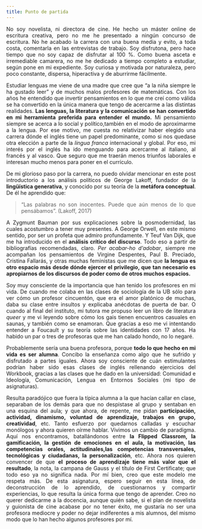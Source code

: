 ```yaml
---
title: Punto de partida
---
```

<P><DIV ALIGN="justify"> No soy novelista, ni directora de cine. He hecho un máster online de escritura creativa, pero no me he presentado a ningún concurso de escritura. No he acabado la carrera con una buena media y evito, a toda costa, comentarla en las entrevistas de trabajo. Soy disfrutona, pero hace tiempo que no soy capaz de disfrutar al 100 %. Como buena asceta e irremediable camarera, no me he dedicado a tiempo completo a estudiar, según pone en mi expediente. Soy curiosa y motivada por naturaleza, pero poco constante, dispersa, hiperactiva y de aburrirme fácilmente. </DIV>


 <P><DIV ALIGN="justify">Estudiar lenguas me viene de una madre que cree que “a la niña siempre le ha gustado leer” y de muchos malos profesores de matemáticas. Con los años he entendido que invertir pensamientos en lo que me creí como válida se ha convertido en la única manera que tengo de acercarme a las distintas realidades. <b>Las lenguas, la literatura y la comunicación se han convertido en mi herramienta preferida para entender el mundo.</b> Mi pensamiento siempre se acerca a lo social y político,también en el modo de aproximarme a la lengua. Por ese motivo, me cuesta no relativizar haber elegido una carrera dónde el inglés tiene un papel predominante, como si nos quedase otra elección a parte de la <i>lingua franca</i> internacional y global. Por eso, mi interés por el inglés ha ido menguando para acercarme al italiano, al francés y al vasco. Que seguro que me traerán menos triunfos laborales e interesan mucho menos para poner en el currículo.</DIV>


<P><DIV ALIGN="justify">De mi glorioso paso por la carrera, no puedo olvidar mencionar en este post introductorio a los análisis políticos de George Lakoff, fundador de la <b>lingüística generativa</b>, y conocido por su teoría de la <b>metáfora conceptual</b>. De él he aprendido que: 
<blockquote>
“Las palabras no son inocentes. Puede que aún menos de lo que pensábamos”. (Lakoff, 2017)
</blockquote>
A Zygmunt Bauman por sus explicaciones sobre la posmodernidad, las cuales acostumbro a tener muy presentes. A George Orwell, en este mismo sentido, por ser un profeta que admiro profundamente. Y Teuf Van Dijk, que me ha introducido en el <b>análisis crítico del discurso</b>. Todo eso a partir de bibliografías recomendadas, claro. <i>Per acabar-ho d’adobar</i>, siempre me acompañan los pensamientos de Virgine Despentes, Paul B. Preciado, Cristina Fallarás, y otras muchas feministas que me dicen que <b>la lengua es otro espacio más desde dónde ejercer el privilegio, que tan necesario es apropiarnos de los discursos de poder como de otros muchos espacios.</b>  </DIV>

<P><DIV ALIGN="justify">Soy muy consciente de la importancia que han tenido los profesores en mi vida. De cuando me colaba en las clases de sociología de la UB sólo para ver cómo un profesor cincuentón, que era el amor platónico de muchas, daba su clase entre insultos y explicaba anécdotas de puerta de bar. O cuando al final del instituto, mi tutora me propuso leer un libro de literatura <i>queer</i> y me vi leyendo sobre cómo los gais tienen encuentros casuales en saunas, y también como se enamoran. Que gracias a eso me vi intentando entender a Foucault y su teoría sobre las identidades con 17 años. Ha habido un par o tres de profesoras que me han calado hondo, no lo negaré. </DIV>

<P><DIV ALIGN="justify">Probablemente sería una buena profesora, porque <b>todo lo que hecho en mi vida es ser alumna</b>. Concibo la enseñanza como algo que he sufrido y disfrutado a partes iguales. Ahora soy consciente de cuán estimulantes podrían haber sido esas clases de inglés rellenando ejercicios del Workbook, gracias a las clases que he dado en la universidad: Comunidad e Ideología, Comunicación, Lengua en Entornos Sociales (mi tipo de asignaturas). </DIV>

<P><DIV ALIGN="justify">Resulta paradójico que fuera la típica alumna a la que hacían callar en clase, separaban de los demás para que no despistase al grupo y sentaban en una esquina del aula; y que ahora, de repente, me pidan <b>participación, actividad, dinamismo, voluntad de aprendizaje, trabajos en grupo, creatividad</b>, etc. Tanto esfuerzo por quedarnos calladas y escuchar monólogos y ahora quieren oírme hablar. Vivimos un cambio de paradigma. Aquí nos encontramos, batallándonos entre <b>la Flipped Classrom, la gamificación, la gestión de emociones en el aula, la motivación, las competencias orales, actitudinales,las competencias transversales, tecnológicas y ciudadanas, la personalización</b>, etc. Ahora nos quieren convencer de que <b>el proceso de aprendizaje tiene más valor que el resultado</b>, la nota, la campana de Gauss y el  título de First Certificate; que todo eso ya no significa nada. Por mí bien, creo que este modelo me respeta más. De esta asignatura, espero seguir en esta línea, de deconstrucción de lo aprendido, de cuestionarnos y compartir experiencias, lo que resulta la única forma que tengo de aprender. Creo no querer dedicarme a la docencia, aunque quién sabe, si el plan de novelista y guionista de cine acabase por no tener éxito, me gustaría no ser una profesora mediocre y poder no dejar indiferentes a mis alumnos, del mismo modo que lo han hecho algunos profesores por mí.</DIV>
